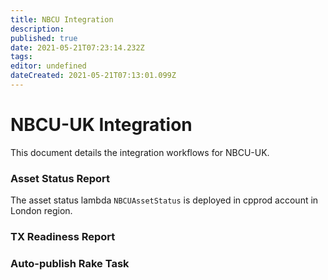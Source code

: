 ```yaml
---
title: NBCU Integration
description: 
published: true
date: 2021-05-21T07:23:14.232Z
tags: 
editor: undefined
dateCreated: 2021-05-21T07:13:01.099Z
---
```


# NBCU-UK Integration

This document details the integration workflows for NBCU-UK.  

### Asset Status Report

The asset status lambda ``NBCUAssetStatus`` is deployed in cpprod account in London region.

### TX Readiness Report

### Auto-publish Rake Task